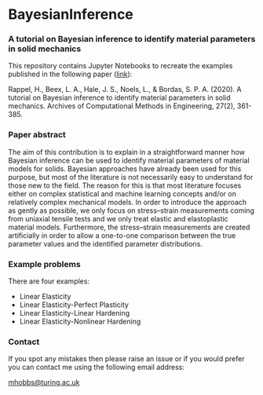 # BayesianInference

### A tutorial on Bayesian inference to identify material parameters in solid mechanics

This repository contains Jupyter Notebooks to recreate the examples published in the following paper ([link](https://link.springer.com/article/10.1007/s11831-018-09311-x)):

Rappel, H., Beex, L. A., Hale, J. S., Noels, L., & Bordas, S. P. A. (2020). A tutorial on Bayesian inference to identify material parameters in solid mechanics. Archives of Computational Methods in Engineering, 27(2), 361-385.

### Paper abstract

The aim of this contribution is to explain in a straightforward manner how Bayesian inference can be used to identify material parameters of material models for solids. Bayesian approaches have already been used for this purpose, but most of the literature is not necessarily easy to understand for those new to the field. The reason for this is that most literature focuses either on complex statistical and machine learning concepts and/or on relatively complex mechanical models. In order to introduce the approach as gently as possible, we only focus on stress–strain measurements coming from uniaxial tensile tests and we only treat elastic and elastoplastic material models. Furthermore, the stress–strain measurements are created artificially in order to allow a one-to-one comparison between the true parameter values and the identified parameter distributions.

### Example problems

There are four examples:

* Linear Elasticity
* Linear Elasticity-Perfect Plasticity
* Linear Elasticity-Linear Hardening
* Linear Elasticity-Nonlinear Hardening

### Contact

If you spot any mistakes then please raise an issue or if you would prefer you can contact me using the following email address:

mhobbs@turing.ac.uk 


